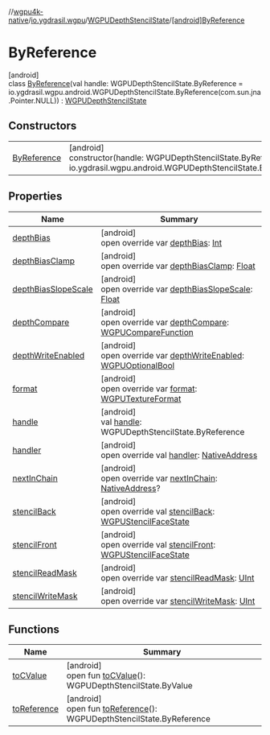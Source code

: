 //[wgpu4k-native](../../../../index.md)/[io.ygdrasil.wgpu](../../index.md)/[WGPUDepthStencilState](../index.md)/[[android]ByReference](index.md)

# ByReference

[android]\
class [ByReference](index.md)(val handle: WGPUDepthStencilState.ByReference = io.ygdrasil.wgpu.android.WGPUDepthStencilState.ByReference(com.sun.jna.Pointer.NULL)) : [WGPUDepthStencilState](../index.md)

## Constructors

| | |
|---|---|
| [ByReference](-by-reference.md) | [android]<br>constructor(handle: WGPUDepthStencilState.ByReference = io.ygdrasil.wgpu.android.WGPUDepthStencilState.ByReference(com.sun.jna.Pointer.NULL)) |

## Properties

| Name | Summary |
|---|---|
| [depthBias](depth-bias.md) | [android]<br>open override var [depthBias](depth-bias.md): [Int](https://kotlinlang.org/api/core/kotlin-stdlib/kotlin/-int/index.html) |
| [depthBiasClamp](depth-bias-clamp.md) | [android]<br>open override var [depthBiasClamp](depth-bias-clamp.md): [Float](https://kotlinlang.org/api/core/kotlin-stdlib/kotlin/-float/index.html) |
| [depthBiasSlopeScale](depth-bias-slope-scale.md) | [android]<br>open override var [depthBiasSlopeScale](depth-bias-slope-scale.md): [Float](https://kotlinlang.org/api/core/kotlin-stdlib/kotlin/-float/index.html) |
| [depthCompare](depth-compare.md) | [android]<br>open override var [depthCompare](depth-compare.md): [WGPUCompareFunction](../../-w-g-p-u-compare-function/index.md) |
| [depthWriteEnabled](depth-write-enabled.md) | [android]<br>open override var [depthWriteEnabled](depth-write-enabled.md): [WGPUOptionalBool](../../-w-g-p-u-optional-bool/index.md) |
| [format](format.md) | [android]<br>open override var [format](format.md): [WGPUTextureFormat](../../-w-g-p-u-texture-format/index.md) |
| [handle](handle.md) | [android]<br>val [handle](handle.md): WGPUDepthStencilState.ByReference |
| [handler](handler.md) | [android]<br>open override val [handler](handler.md): [NativeAddress](../../../ffi/-native-address/index.md) |
| [nextInChain](next-in-chain.md) | [android]<br>open override var [nextInChain](next-in-chain.md): [NativeAddress](../../../ffi/-native-address/index.md)? |
| [stencilBack](stencil-back.md) | [android]<br>open override val [stencilBack](stencil-back.md): [WGPUStencilFaceState](../../-w-g-p-u-stencil-face-state/index.md) |
| [stencilFront](stencil-front.md) | [android]<br>open override val [stencilFront](stencil-front.md): [WGPUStencilFaceState](../../-w-g-p-u-stencil-face-state/index.md) |
| [stencilReadMask](stencil-read-mask.md) | [android]<br>open override var [stencilReadMask](stencil-read-mask.md): [UInt](https://kotlinlang.org/api/core/kotlin-stdlib/kotlin/-u-int/index.html) |
| [stencilWriteMask](stencil-write-mask.md) | [android]<br>open override var [stencilWriteMask](stencil-write-mask.md): [UInt](https://kotlinlang.org/api/core/kotlin-stdlib/kotlin/-u-int/index.html) |

## Functions

| Name | Summary |
|---|---|
| [toCValue](../[android]to-c-value.md) | [android]<br>open fun [toCValue](../[android]to-c-value.md)(): WGPUDepthStencilState.ByValue |
| [toReference](../to-reference.md) | [android]<br>open fun [toReference](../to-reference.md)(): WGPUDepthStencilState.ByReference |